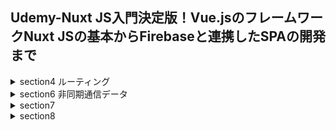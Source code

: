 ## Udemy-Nuxt JS入門決定版！Vue.jsのフレームワークNuxt JSの基本からFirebaseと連携したSPAの開発まで
<details>
  <summary>section4 ルーティング</summary>
  <ul>
    <li>#26.新規プロジェクトの作成</li>
    <li>#27.Vue Routerの設定を確認する</li>
    <li>#28.階層構造について</li>
    <li>#29.動的なルーティング</li>
    <li>#30.パラメータのバリデーション</li>
  </ul>  
</details>
<details>
  <summary>section6 非同期通信データ</summary>
  <ul>
    <li>#39.新規プロジェクトの作成</li>
    <li>#40.axiosのインストール</li>
    <li>#41.学習に使用するデータについて</li>
    <li>#42.データを取得して1件表示</li>
    <li>#43.複数のデータを表示する</li>
    <li>#44.演習：表示項目の追加</li>
    <li>#45.演習回答：表示項目の追加</li>
  </ul>  
</details>
<details>
  <summary>section7</summary>
  <ul>
    <li>#48.イントロダクション - アセット</li>
    <li>#49.新規プロジェクトの作成</li>
    <li>#50.画像の表示</li>
    <li>#51.静的なファイルの公開</li>
  </ul>  
</details>
<details>
  <summary>section8</summary>
  <ul>
    <li>#56.新規プロジェクトの作成</li>
    <li>#57</li>
    <li>#</li>
    <li>#</li>
    <li>#</li>
    <li>#</li>
  </ul>  
</details>
<!--<details>
  <summary>section</summary>
  <ul>
    <li>#</li>
    <li>#</li>
    <li>#</li>
    <li>#</li>
    <li>#</li>
    <li>#</li>
  </ul>  
</details>-->
